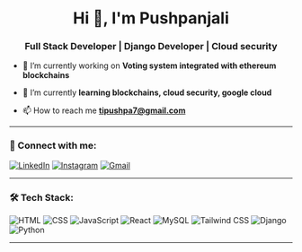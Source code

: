 <h1 align="center">Hi 👋, I'm Pushpanjali</h1>
<h3 align="center">Full Stack Developer | Django Developer | Cloud security</h3>

- 🔭 I’m currently working on **Voting system integrated with ethereum blockchains**

- 🌱 I’m currently **learning blockchains, cloud security, google cloud**

<!--- 👨‍💻 All of my projects are available at (https://your-portfolio-link.com)-->

- 📫 How to reach me **tipushpa7@gmail.com**


---

### 🚀 Connect with me:
[![LinkedIn](https://img.shields.io/badge/-LinkedIn-blue?style=flat-square&logo=linkedin)](https://linkedin.com/in/pushpanjali_)
[![Instagram](https://img.shields.io/badge/-Instagram-E4405F?style=flat-square&logo=instagram&logoColor=white)](https://instagram.com/tipushpa)
[![Gmail](https://img.shields.io/badge/-Gmail-D14836?style=flat-square&logo=gmail&logoColor=white)](mailto:tipushpa7@gmail.com)

---

### 🛠️ Tech Stack:
![HTML](https://img.shields.io/badge/-HTML5-E34F26?style=flat-square&logo=html5)
![CSS](https://img.shields.io/badge/-CSS3-1572B6?style=flat-square&logo=css3)
![JavaScript](https://img.shields.io/badge/-JavaScript-F7DF1E?style=flat-square&logo=javascript&logoColor=black)
![React](https://img.shields.io/badge/-React-61DAFB?style=flat-square&logo=react)
![MySQL](https://img.shields.io/badge/-MySQL-4479A1?style=flat-square&logo=mysql)
![Tailwind CSS](https://img.shields.io/badge/-TailwindCSS-06B6D4?style=flat-square&logo=tailwindcss)
![Django](https://img.shields.io/badge/-Django-092E20?style=flat-square&logo=django&logoColor=white)
![Python](https://img.shields.io/badge/-Python-3776AB?style=flat-square&logo=python&logoColor=white)

---




